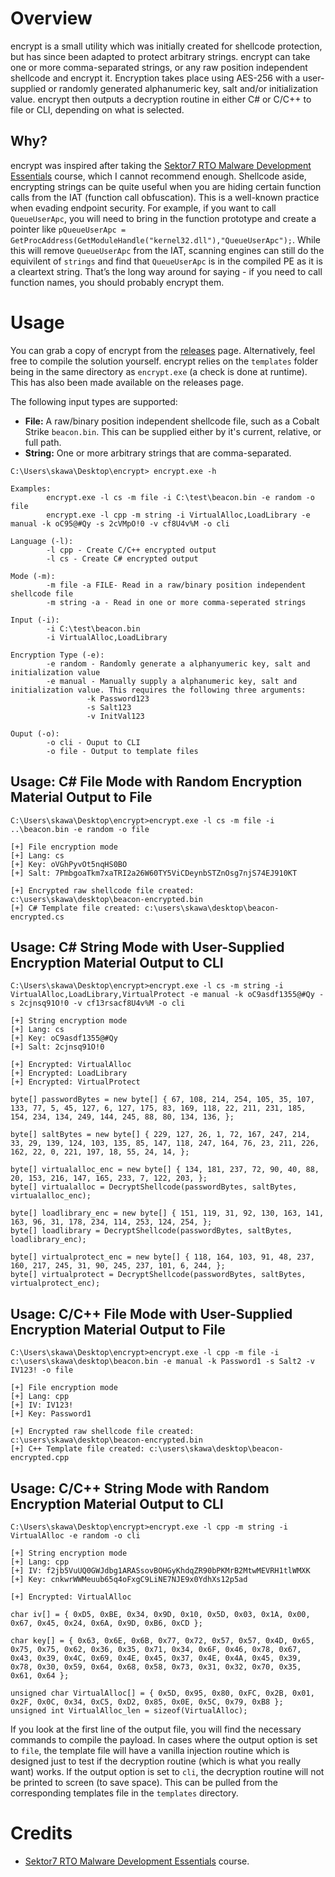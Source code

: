 # Overview
encrypt is a small utility which was initially created for shellcode protection, but has since been adapted to protect arbitrary strings. encrypt can take one or more comma-separated strings, or any raw position independent shellcode and encrypt it. Encryption takes place using AES-256 with a user-supplied or randomly generated alphanumeric key, salt and/or initialization value. encrypt then outputs a decryption routine in either C# or C/C++ to file or CLI, depending on what is selected.

## Why?
encrypt was inspired after taking the [Sektor7 RTO Malware Development Essentials](https://institute.sektor7.net/red-team-operator-malware-development-essentials) course, which I cannot recommend enough. Shellcode aside, encrypting strings can be quite useful when you are hiding certain function calls from the IAT (function call obfuscation). This is a well-known practice when evading endpoint security. For example, if you want to call `QueueUserApc`, you will need to bring in the function prototype and create a pointer like `pQueueUserApc = GetProcAddress(GetModuleHandle("kernel32.dll"),"QueueUserApc");`. While this will remove `QueueUserApc` from the IAT, scanning engines can still do the equivilent of `strings` and find that `QueueUserApc` is in the compiled PE as it is a cleartext string. That’s the long way around for saying - if you need to call function names, you should probably encrypt them.

# Usage
You can grab a copy of encrypt from the [releases](https://github.com/skahwah/encrypt/releases/) page. Alternatively, feel free to compile the solution yourself. encrypt relies on the `templates` folder being in the same directory as `encrypt.exe` (a check is done at runtime). This has also been made available on the releases page.

The following input types are supported:
- **File:** A raw/binary position independent shellcode file, such as a Cobalt Strike `beacon.bin`. This can be supplied either by it's current, relative, or full path.
- **String:** One or more arbitrary strings that are comma-separated.

```
C:\Users\skawa\Desktop\encrypt> encrypt.exe -h

Examples:
        encrypt.exe -l cs -m file -i C:\test\beacon.bin -e random -o file
        encrypt.exe -l cpp -m string -i VirtualAlloc,LoadLibrary -e manual -k oC95@#Qy -s 2cVMpO!0 -v cf8U4v%M -o cli

Language (-l):
        -l cpp - Create C/C++ encrypted output
        -l cs - Create C# encrypted output

Mode (-m):
        -m file -a FILE- Read in a raw/binary position independent shellcode file
        -m string -a - Read in one or more comma-seperated strings

Input (-i):
        -i C:\test\beacon.bin
        -i VirtualAlloc,LoadLibrary

Encryption Type (-e):
        -e random - Randomly generate a alphanyumeric key, salt and initialization value
        -e manual - Manually supply a alphanumeric key, salt and initialization value. This requires the following three arguments:
                 -k Password123
                 -s Salt123
                 -v InitVal123

Ouput (-o):
        -o cli - Ouput to CLI
        -o file - Output to template files
```

## Usage: C# File Mode with Random Encryption Material Output to File
```
C:\Users\skawa\Desktop\encrypt>encrypt.exe -l cs -m file -i ..\beacon.bin -e random -o file

[+] File encryption mode
[+] Lang: cs
[+] Key: oVGhPyvOt5nqHS0BO
[+] Salt: 7PmbgoaTkm7xaTRI2a26W60TY5ViCDeynbSTZnOsg7njS74EJ910KT

[+] Encrypted raw shellcode file created: c:\users\skawa\desktop\beacon-encrypted.bin
[+] C# Template file created: c:\users\skawa\desktop\beacon-encrypted.cs
```

## Usage: C# String Mode with User-Supplied Encryption Material Output to CLI
```
C:\Users\skawa\Desktop\encrypt>encrypt.exe -l cs -m string -i VirtualAlloc,LoadLibrary,VirtualProtect -e manual -k oC9asdf1355@#Qy -s 2cjnsq91O!0 -v cf13rsacf8U4v%M -o cli

[+] String encryption mode
[+] Lang: cs
[+] Key: oC9asdf1355@#Qy
[+] Salt: 2cjnsq91O!0

[+] Encrypted: VirtualAlloc
[+] Encrypted: LoadLibrary
[+] Encrypted: VirtualProtect

byte[] passwordBytes = new byte[] { 67, 108, 214, 254, 105, 35, 107, 133, 77, 5, 45, 127, 6, 127, 175, 83, 169, 118, 22, 211, 231, 185, 154, 234, 134, 249, 144, 245, 88, 80, 134, 136, };

byte[] saltBytes = new byte[] { 229, 127, 26, 1, 72, 167, 247, 214, 33, 29, 139, 124, 103, 135, 85, 147, 118, 247, 164, 76, 23, 211, 226, 162, 22, 0, 221, 197, 18, 55, 24, 14, };

byte[] virtualalloc_enc = new byte[] { 134, 181, 237, 72, 90, 40, 88, 20, 153, 216, 147, 165, 233, 7, 122, 203, };
byte[] virtualalloc = DecryptShellcode(passwordBytes, saltBytes, virtualalloc_enc);

byte[] loadlibrary_enc = new byte[] { 151, 119, 31, 92, 130, 163, 141, 163, 96, 31, 178, 234, 114, 253, 124, 254, };
byte[] loadlibrary = DecryptShellcode(passwordBytes, saltBytes, loadlibrary_enc);

byte[] virtualprotect_enc = new byte[] { 118, 164, 103, 91, 48, 237, 160, 217, 245, 31, 90, 245, 237, 101, 6, 244, };
byte[] virtualprotect = DecryptShellcode(passwordBytes, saltBytes, virtualprotect_enc);
```

## Usage: C/C++ File Mode with User-Supplied Encryption Material Output to File
```
C:\Users\skawa\Desktop\encrypt>encrypt.exe -l cpp -m file -i c:\users\skawa\desktop\beacon.bin -e manual -k Password1 -s Salt2 -v IV123! -o file

[+] File encryption mode
[+] Lang: cpp
[+] IV: IV123!
[+] Key: Password1

[+] Encrypted raw shellcode file created: c:\users\skawa\desktop\beacon-encrypted.bin
[+] C++ Template file created: c:\users\skawa\desktop\beacon-encrypted.cpp
```

## Usage: C/C++ String Mode with Random Encryption Material Output to CLI
```
C:\Users\skawa\Desktop\encrypt>encrypt.exe -l cpp -m string -i VirtualAlloc -e random -o cli

[+] String encryption mode
[+] Lang: cpp
[+] IV: f2jb5VuUQ0GWJdbg1ARASsovBOHGyKhdqZR90bPKMrB2MtwMEVRH1tlWMXK
[+] Key: cnkwrWWMeuub65q4oFxgC9LiNE7NJE9x0YdhXs12p5ad

[+] Encrypted: VirtualAlloc

char iv[] = { 0xD5, 0xBE, 0x34, 0x9D, 0x10, 0x5D, 0x03, 0x1A, 0x00, 0x67, 0x45, 0x24, 0x6A, 0x9D, 0xB6, 0xCD };

char key[] = { 0x63, 0x6E, 0x6B, 0x77, 0x72, 0x57, 0x57, 0x4D, 0x65, 0x75, 0x75, 0x62, 0x36, 0x35, 0x71, 0x34, 0x6F, 0x46, 0x78, 0x67, 0x43, 0x39, 0x4C, 0x69, 0x4E, 0x45, 0x37, 0x4E, 0x4A, 0x45, 0x39, 0x78, 0x30, 0x59, 0x64, 0x68, 0x58, 0x73, 0x31, 0x32, 0x70, 0x35, 0x61, 0x64 };

unsigned char VirtualAlloc[] = { 0x5D, 0x95, 0x80, 0xFC, 0x2B, 0x01, 0x2F, 0x0C, 0x34, 0xC5, 0xD2, 0x85, 0x0E, 0x5C, 0x79, 0xB8 };
unsigned int VirtualAlloc_len = sizeof(VirtualAlloc);
```

If you look at the first line of the output file, you will find the necessary commands to compile the payload. In cases where the output option is set to `file`, the template file will have a vanilla injection routine which is designed just to test if the decryption routine (which is what you really want) works. If the output option is set to `cli`, the decryption routine will not be printed to screen (to save space). This can be pulled from the corresponding templates file in the `templates` directory.

# Credits
- [Sektor7 RTO Malware Development Essentials](https://institute.sektor7.net/red-team-operator-malware-development-essentials) course.
